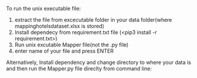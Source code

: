 To run the unix executable file:
1. extract the file from excecutable folder in your data folder(where mappinghotelsdataset.xlsx is stored)
2. Install dependecy from requirement.txt file (<pip3 install -r requirement.txt>)
3. Run unix excutable Mapper file(not the .py file)
4. enter name of your file and press ENTER


Alternatively, Install dependency and change directory to where your data is and then run the Mapper.py file direclty from command line:

<python3 Mapper.py> 
